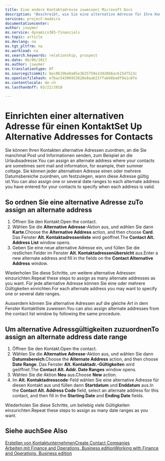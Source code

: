 ```yaml
---
title: Eine andere Kontaktadresse zuweisen| Microsoft Docs
description: "Beschreibt, wie Sie eine alternative Adresse für Ihre Kontakte zuweisen, an die Sie manchmal Informationen senden."
services: project-madeira
documentationcenter: 
author: jswymer
ms.service: dynamics365-financials
ms.topic: article
ms.devlang: na
ms.tgt_pltfrm: na
ms.workload: na
ms.search.keywords: relationship, prospect
ms.date: 06/06/2017
ms.author: jswymer
ms.translationtype: HT
ms.sourcegitcommit: bec0619be0a65e3625759e13d2866ac615d7513c
ms.openlocfilehash: e7bac54306953628e8aab21ffab66badf9a1c8fe
ms.contentlocale: de-ch
ms.lasthandoff: 03/22/2018

---
```

# <a name="set-up-alternative-addresses-for-contacts"></a><span data-ttu-id="a5122-103">Einrichten einer alternativen Adresse für einen Kontakt</span><span class="sxs-lookup"><span data-stu-id="a5122-103">Set Up Alternative Addresses for Contacts</span></span>
<span data-ttu-id="a5122-104">Sie können Ihren Kontakten alternative Adressen zuordnen, an die Sie manchmal Post und Informationen senden, zum Beispiel an die Urlaubsadresse.</span><span class="sxs-lookup"><span data-stu-id="a5122-104">You can assign an alternate address where your contacts are sometimes sent mail and information, for example, their summer cottage.</span></span> <span data-ttu-id="a5122-105">Sie können jeder alternativen Adresse einen oder mehrere Datumsbereiche zuordnen, um festzulegen, wann diese Adresse gültig ist.</span><span class="sxs-lookup"><span data-stu-id="a5122-105">You can also assign one or several date ranges to each alternate address you have entered for your contacts to specify when each address is valid.</span></span>

## <a name="to-assign-an-alternate-address"></a><span data-ttu-id="a5122-106">So ordnen Sie eine alternative Adresse zu</span><span class="sxs-lookup"><span data-stu-id="a5122-106">To assign an alternate address</span></span>
1. <span data-ttu-id="a5122-107">Öffnen Sie den Kontakt.</span><span class="sxs-lookup"><span data-stu-id="a5122-107">Open the contact.</span></span>
2. <span data-ttu-id="a5122-108">Wählen Sie die **Alternative Adresse**-Aktion aus, und wählen Sie dann **Karte**.</span><span class="sxs-lookup"><span data-stu-id="a5122-108">Choose the **Alternative Address** action, and then choose **Card**.</span></span> <span data-ttu-id="a5122-109">Das Fenster **Alt. Kontaktadressenliste** wird geöffnet.</span><span class="sxs-lookup"><span data-stu-id="a5122-109">The **Contact Alt. Address List** window opens.</span></span>
3. <span data-ttu-id="a5122-110">Geben Sie eine neue alternative Adresse ein, und füllen Sie die restlichen Felder im Fenster **Alt. Kontaktadressenübersicht** aus.</span><span class="sxs-lookup"><span data-stu-id="a5122-110">Enter a new alternate address and fill in the fields on the **Contact Alternative Address** window.</span></span>

<span data-ttu-id="a5122-111">Wiederholen Sie diese Schritte, um weitere alternative Adressen einzurichten.</span><span class="sxs-lookup"><span data-stu-id="a5122-111">Repeat these steps to assign as many alternate addresses as you want.</span></span> <span data-ttu-id="a5122-112">Für jede alternative Adresse können Sie eine oder mehrere Gültigkeiten einrichten.</span><span class="sxs-lookup"><span data-stu-id="a5122-112">For each alternate address you may want to specify one or several date ranges.</span></span>

<span data-ttu-id="a5122-113">Ausserdem können Sie alternative Adressen auf die gleiche Art in dem Fenster Kontaktliste zuweisen.</span><span class="sxs-lookup"><span data-stu-id="a5122-113">You can also assign alternate addresses from the contact list window by following the same procedure.</span></span>

## <a name="to-assign-an-alternate-address-date-range"></a><span data-ttu-id="a5122-114">Um alternative Adressgültigkeiten zuzuordnen</span><span class="sxs-lookup"><span data-stu-id="a5122-114">To assign an alternate address date range</span></span>
1. <span data-ttu-id="a5122-115">Öffnen Sie den Kontakt.</span><span class="sxs-lookup"><span data-stu-id="a5122-115">Open the contact.</span></span>
2. <span data-ttu-id="a5122-116">Wählen Sie die **Alternative Adresse**-Aktion aus, und wählen Sie dann **Datumsbereich**.</span><span class="sxs-lookup"><span data-stu-id="a5122-116">Choose the **Alternate Address** action, and then choose **Date Range**.</span></span> <span data-ttu-id="a5122-117">Das Fenster **Alt. Kontaktadr.-Gültigkeiten** wird geöffnet.</span><span class="sxs-lookup"><span data-stu-id="a5122-117">The **Contact Alt. Addr. Date Ranges** window opens.</span></span>
3. <span data-ttu-id="a5122-118">Wählen Sie die Aktion **Neu** aus.</span><span class="sxs-lookup"><span data-stu-id="a5122-118">Choose **New** action.</span></span>
4. <span data-ttu-id="a5122-119">Im **Alt. Kontaktadresscode**-Feld wählen Sie eine alternative Adresse für diesen Kontakt aus und füllen dann **Startdatum** und **Enddatum** aus.</span><span class="sxs-lookup"><span data-stu-id="a5122-119">In the **Contact Alt. Address Code** field, select an alternate address for this contact, and then fill in the **Starting Date** and **Ending Date** fields.</span></span>

<span data-ttu-id="a5122-120">Wiederholen Sie diese Schritte, um beliebig viele Gültigkeiten einzurichten.</span><span class="sxs-lookup"><span data-stu-id="a5122-120">Repeat these steps to assign as many date ranges as you want.</span></span>

## <a name="see-also"></a><span data-ttu-id="a5122-121">Siehe auch</span><span class="sxs-lookup"><span data-stu-id="a5122-121">See Also</span></span>
[<span data-ttu-id="a5122-122">Erstellen von Kontaktunternehmen</span><span class="sxs-lookup"><span data-stu-id="a5122-122">Create Contact Companies</span></span>](marketing-create-contact-companies.md)  
[<span data-ttu-id="a5122-123">Arbeiten mit Finance and Operations, Business edition</span><span class="sxs-lookup"><span data-stu-id="a5122-123">Working with Finance and Operations, Business edition</span></span>](ui-work-product.md)


